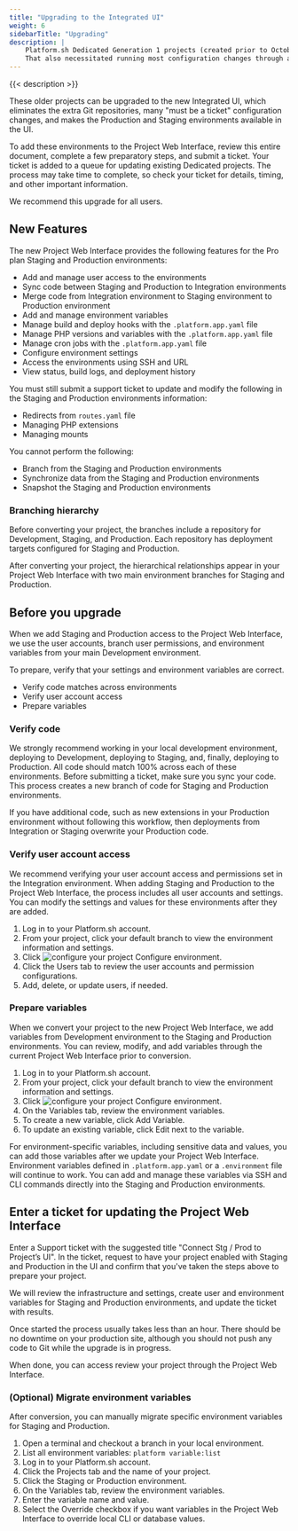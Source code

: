 ```yaml
---
title: "Upgrading to the Integrated UI"
weight: 6
sidebarTitle: "Upgrading"
description: |
    Platform.sh Dedicated Generation 1 projects (created prior to October 2017) used a separate Git repository for Production and Staging.
    That also necessitated running most configuration changes through a ticket and maintaining separate SSH credentials for each environment.
---
```


{{< description >}}

These older projects can be upgraded to the new Integrated UI, which eliminates the extra Git repositories,
many "must be a ticket" configuration changes, and makes the Production and Staging environments available in the UI.

To add these environments to the Project Web Interface, review this entire document,
complete a few preparatory steps, and submit a ticket.
Your ticket is added to a queue for updating existing Dedicated projects.
The process may take time to complete, so check your ticket for details, timing, and other important information.

We recommend this upgrade for all users.

## New Features

The new Project Web Interface provides the following features for the Pro plan Staging and Production environments:

* Add and manage user access to the environments
* Sync code between Staging and Production to Integration environments
* Merge code from Integration environment to Staging environment to Production environment
* Add and manage environment variables
* Manage build and deploy hooks with the `.platform.app.yaml` file
* Manage PHP versions and variables with the `.platform.app.yaml` file
* Manage cron jobs with the `.platform.app.yaml` file
* Configure environment settings
* Access the environments using SSH and URL
* View status, build logs, and deployment history

You must still submit a support ticket to update and modify the following in the Staging and Production environments information:

* Redirects from `routes.yaml` file
* Managing PHP extensions
* Managing mounts

You cannot perform the following:

* Branch from the Staging and Production environments
* Synchronize data from the Staging and Production environments
* Snapshot the Staging and Production environments

### Branching hierarchy

Before converting your project, the branches include a repository for Development, Staging, and Production.
Each repository has deployment targets configured for Staging and Production.

After converting your project, the hierarchical relationships appear in your Project Web Interface
with two main environment branches for Staging and Production.

## Before you upgrade

When we add Staging and Production access to the Project Web Interface,
we use the user accounts, branch user permissions, and environment variables from your main Development environment.

To prepare, verify that your settings and environment variables are correct.

* Verify code matches across environments
* Verify user account access
* Prepare variables

### Verify code

We strongly recommend working in your local development environment,
deploying to Development, deploying to Staging, and, finally, deploying to Production.
All code should match 100% across each of these environments.
Before submitting a ticket, make sure you sync your code.
This process creates a new branch of code for Staging and Production environments.

If you have additional code, such as new extensions in your Production environment without following this workflow,
then deployments from Integration or Staging overwrite your Production code.

### Verify user account access

We recommend verifying your user account access and permissions set in the Integration environment.
When adding Staging and Production to the Project Web Interface, the process includes all user accounts and settings.
You can modify the settings and values for these environments after they are added.

1. Log in to your Platform.sh account.
2. From your project, click your default branch to view the environment information and settings.
3. Click ![configure your project](/images/dedicated/edit-project-gear.png "0.01-inline") Configure environment.
4. Click the Users tab to review the user accounts and permission configurations.
5. Add, delete, or update users, if needed.

### Prepare variables

When we convert your project to the new Project Web Interface,
we add variables from Development environment to the Staging and Production environments.
You can review, modify, and add variables through the current Project Web Interface prior to conversion.

1. Log in to your Platform.sh account.
2. From your project, click your default branch to view the environment information and settings.
3. Click ![configure your project](/images/dedicated/edit-project-gear.png "0.01-inline") Configure environment.
4. On the Variables tab, review the environment variables.
5. To create a new variable, click Add Variable.
6. To update an existing variable, click Edit next to the variable.

For environment-specific variables, including sensitive data and values,
you can add those variables after we update your Project Web Interface.
Environment variables defined in `.platform.app.yaml` or a `.environment` file will continue to work.
You can add and manage these variables via SSH and CLI commands directly into the Staging and Production environments.

## Enter a ticket for updating the Project Web Interface

Enter a Support ticket with the suggested title "Connect Stg / Prod to Project’s UI".
In the ticket, request to have your project enabled with Staging and Production in the UI
and confirm that you've taken the steps above to prepare your project.

We will review the infrastructure and settings,
create user and environment variables for Staging and Production environments,
and update the ticket with results.

Once started the process usually takes less than an hour.
There should be no downtime on your production site,
although you should not push any code to Git while the upgrade is in progress.

When done, you can access review your project through the Project Web Interface.

### (Optional) Migrate environment variables

After conversion, you can manually migrate specific environment variables for Staging and Production.

1. Open a terminal and checkout a branch in your local environment.
2. List all environment variables: `platform variable:list`
3. Log in to your Platform.sh account.
4. Click the Projects tab and the name of your project.
5. Click the Staging or Production environment.
6. On the Variables tab, review the environment variables.
7. Enter the variable name and value.
8. Select the Override checkbox if you want variables in the Project Web Interface to override local CLI or database values.
